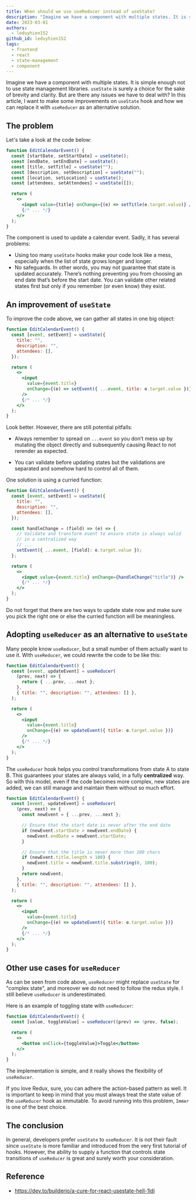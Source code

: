 ```yaml
---
title: When should we use useReducer instead of useState?
description: "Imagine we have a component with multiple states. It is simple enough not to use state management libraries. `useState` is surely a choice for the sake of brevity and clarity. But are there any issues we have to deal with? In this article, I want to make some improvements on `useState` hook and how we can replace it with `useReducer` as an alternative solution."
date: 2023-03-01
authors:
  - leduyhien152
github_id: leduyhien152
tags:
  - frontend
  - react
  - state-management
  - component
---
```


Imagine we have a component with multiple states. It is simple enough not to use state management libraries. `useState` is surely a choice for the sake of brevity and clarity. But are there any issues we have to deal with? In this article, I want to make some improvements on `useState` hook and how we can replace it with `useReducer` as an alternative solution.

## The problem

Let's take a look at the code below:

```jsx
function EditCalendarEvent() {
  const [startDate, setStartDate] = useState();
  const [endDate, setEndDate] = useState();
  const [title, setTitle] = useState("");
  const [description, setDescription] = useState("");
  const [location, setLocation] = useState();
  const [attendees, setAttendees] = useState([]);

  return (
    <>
      <input value={title} onChange={(e) => setTitle(e.target.value)} />
      {/* ... */}
    </>
  );
}
```

The component is used to update a calendar event. Sadly, it has several problems:

- Using too many `useState` hooks make your code look like a mess, especially when the list of state grows longer and longer.
- No safeguards. In other words, you may not guarantee that state is updated accurately. There’s nothing preventing you from choosing an end date that’s before the start date. You can validate other related states first but only if you remember (or even know) they exist.

## An improvement of `useState`

To improve the code above, we can gather all states in one big object:

```jsx
function EditCalendarEvent() {
  const [event, setEvent] = useState({
    title: "",
    description: "",
    attendees: [],
  });

  return (
    <>
      <input
        value={event.title}
        onChange={(e) => setEvent({ ...event, title: e.target.value })}
      />
      {/* ... */}
    </>
  );
}
```

Look better. However, there are still potential pitfalls:

- Always remember to spread on `...event` so you don’t mess up by mutating the object directly and subsequently causing React to not rerender as expected.

- You can validate before updating states but the validations are separated and somehow hard to control all of them.

One solution is using a curried function:

```jsx
function EditCalendarEvent() {
  const [event, setEvent] = useState({
    title: "",
    description: "",
    attendees: [],
  });

  const handleChange = (field) => (e) => {
    // Validate and transform event to ensure state is always valid
    // in a centralized way
    // ...
    setEvent({ ...event, [field]: e.target.value });
  };

  return (
    <>
      <input value={event.title} onChange={handleChange("title")} />
      {/* ... */}
    </>
  );
}
```

Do not forget that there are two ways to update state now and make sure you pick the right one or else the curried function will be meaningless.

## Adopting `useReducer` as an alternative to `useState`

Many people know `useReducer`, but a small number of them actually want to use it. With `useReducer`, we could rewrite the code to be like this:

```jsx
function EditCalendarEvent() {
  const [event, updateEvent] = useReducer(
    (prev, next) => {
      return { ...prev, ...next };
    },
    { title: "", description: "", attendees: [] },
  );

  return (
    <>
      <input
        value={event.title}
        onChange={(e) => updateEvent({ title: e.target.value })}
      />
      {/* ... */}
    </>
  );
}
```

The `useReducer` hook helps you control transformations from state A to state B. This guarantees your states are always valid, in a fully **centralized** way. So with this model, even if the code becomes more complex, new states are added, we can still manage and maintain them without so much effort.

```jsx
function EditCalendarEvent() {
  const [event, updateEvent] = useReducer(
    (prev, next) => {
      const newEvent = { ...prev, ...next };

      // Ensure that the start date is never after the end date
      if (newEvent.startDate > newEvent.endDate) {
        newEvent.endDate = newEvent.startDate;
      }

      // Ensure that the title is never more than 100 chars
      if (newEvent.title.length > 100) {
        newEvent.title = newEvent.title.substring(0, 100);
      }
      return newEvent;
    },
    { title: "", description: "", attendees: [] },
  );

  return (
    <>
      <input
        value={event.title}
        onChange={(e) => updateEvent({ title: e.target.value })}
      />
      {/* ... */}
    </>
  );
}
```

## Other use cases for `useReducer`

As can be seen from code above, `useReducer` might replace `useState` for "complex state", and moreover we do not need to follow the redux style. I still believe `useReducer` is underestimated.

Here is an example of toggling state with `useReducer`:

```jsx
function EditCalendarEvent() {
  const [value, toggleValue] = useReducer((prev) => !prev, false);

  return (
    <>
      <button onClick={toggleValue}>Toggle</button>
    </>
  );
}
```

The implementation is simple, and it really shows the flexibility of `useReducer`.

If you love Redux, sure, you can adhere the action-based pattern as well. It is important to keep in mind that you must always treat the state value of the `useReducer` hook as immutable. To avoid running into this problem, `Immer` is one of the best choice.

## The conclusion

In general, developers prefer `useState` to `useReducer`. It is not their fault since `useState` is more familiar and introduced from the very first tutorial of hooks. However, the ability to supply a function that controls state transitions of `useReducer` is great and surely worth your consideration.

## Reference

- https://dev.to/builderio/a-cure-for-react-usestate-hell-1ldi

